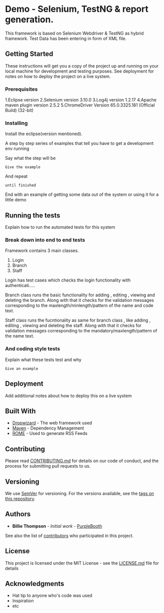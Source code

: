 # Demo - Selenium, TestNG & report generation.

This framework is based on Selenium Webdriver & TestNG as hybrid framework. 
Test Data has been entering in form of XML file. 

## Getting Started


These instructions will get you a copy of the project up and running on your local machine for development and testing purposes. See deployment for notes on how to deploy the project on a live system.

### Prerequisites

1.Eclipse                     version 
2.Selenium                    version 3.10.0
3.Log4j                       version 1.2.17
4.Apache maven plugin         version 2.5.2
5.ChromeDriver                Version 65.0.3325.181 (Official Build) (32-bit) 


### Installing

Install the eclipse(version mentioned). 

A step by step series of examples that tell you have to get a development env running

Say what the step will be

```
Give the example
```

And repeat

```
until finished
```

End with an example of getting some data out of the system or using it for a little demo

## Running the tests

Explain how to run the automated tests for this system

### Break down into end to end tests

Framework contains 3 main classes. 
1. Login 
2. Branch 
3. Staff

Login has test cases which checks the login functionality with authenticati.....

Branch class runs the basic functionality for adding , editing , viewing and deleting the branch. Along with that it checks for the validation messages corresponding to the maxlength/minlength/pattern of the name and code text.

Staff class runs the fucntionality as same for branch class , like adding , editing , viewing and deleting the staff. Along with that it checks for validation messages corresponding to the mandatory/maxlength/pattern of the name text.

### And coding style tests

Explain what these tests test and why

```
Give an example
```

## Deployment

Add additional notes about how to deploy this on a live system

## Built With

* [Dropwizard](http://www.dropwizard.io/1.0.2/docs/) - The web framework used
* [Maven](https://maven.apache.org/) - Dependency Management
* [ROME](https://rometools.github.io/rome/) - Used to generate RSS Feeds

## Contributing

Please read [CONTRIBUTING.md](https://gist.github.com/PurpleBooth/b24679402957c63ec426) for details on our code of conduct, and the process for submitting pull requests to us.

## Versioning

We use [SemVer](http://semver.org/) for versioning. For the versions available, see the [tags on this repository](https://github.com/your/project/tags). 

## Authors

* **Billie Thompson** - *Initial work* - [PurpleBooth](https://github.com/PurpleBooth)

See also the list of [contributors](https://github.com/your/project/contributors) who participated in this project.

## License

This project is licensed under the MIT License - see the [LICENSE.md](LICENSE.md) file for details

## Acknowledgments

* Hat tip to anyone who's code was used
* Inspiration
* etc
